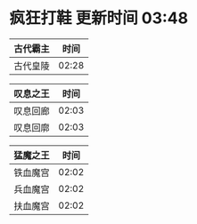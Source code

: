 # 疯狂打鞋 更新时间 03:48

| 古代霸主   | 时间    |
|--------|-------|
| 古代皇陵 | 02:28 |

| 叹息之王   | 时间    |
|--------|-------|
| 叹息回廊 | 02:03 |
| 叹息回廓 | 02:03 |

| 猛魔之王   | 时间    |
|--------|-------|
| 铁血魔宫 | 02:02 |
| 兵血魔宫 | 02:02 |
| 扶血魔宫 | 02:02 |